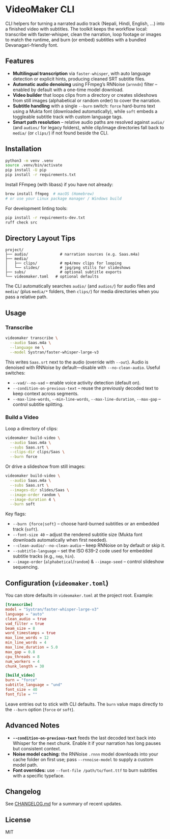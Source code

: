# VideoMaker CLI

CLI helpers for turning a narrated audio track (Nepali, Hindi, English, …) into a finished video with subtitles. The toolkit keeps the workflow local: transcribe with faster‑whisper, clean the narration, loop footage or images to match the runtime, and burn (or embed) subtitles with a bundled Devanagari-friendly font.

## Features
- **Multilingual transcription** via `faster-whisper`, with auto language detection or explicit hints, producing cleaned SRT subtitle files.
- **Automatic audio denoising** using FFmpeg’s RNNoise (`arnndn`) filter – enabled by default with a one-time model download.
- **Video builder** that loops clips from a directory or creates slideshows from still images (alphabetical or random order) to cover the narration.
- **Subtitle handling** with a single `--burn` switch: `force` hard-burns text using a Mukta font (downloaded automatically), while `soft` embeds a toggleable subtitle track with custom language tags.
- **Smart path resolution** – relative audio paths are resolved against `audio/` (and `audios/` for legacy folders), while clip/image directories fall back to `media/` (or `clips/`) if not found beside the CLI.

## Installation
```bash
python3 -m venv .venv
source .venv/bin/activate
pip install -U pip
pip install -r requirements.txt
```

Install FFmpeg (with libass) if you have not already:

```bash
brew install ffmpeg  # macOS (Homebrew)
# or use your Linux package manager / Windows build
```

For development linting tools:

```bash
pip install -r requirements-dev.txt
ruff check src
```

## Directory Layout Tips

```
project/
├── audio/              # narration sources (e.g. Saas.m4a)
├── media/
│   ├── clips/          # mp4/mov clips for looping
│   └── slides/         # jpg/png stills for slideshows
├── subs/               # optional subtitle exports
└── videomaker.toml   # optional defaults
```

The CLI automatically searches `audio/` (and `audios/`) for audio files and `media/` (plus `media/*` folders, then `clips/`) for media directories when you pass a relative path.

## Usage

### Transcribe

```bash
videomaker transcribe \
  --audio Saas.m4a \
  --language ne \
  --model Systran/faster-whisper-large-v3
```

This writes `Saas.srt` next to the audio (override with `--out`). Audio is denoised with RNNoise by default—disable with `--no-clean-audio`. Useful switches:

- `--vad/--no-vad` – enable voice activity detection (default on).
- `--condition-on-previous-text` – reuse the previously decoded text to keep context across segments.
- `--max-line-words`, `--min-line-words`, `--max-line-duration`, `--max-gap` – control subtitle splitting.

### Build a Video

Loop a directory of clips:

```bash
videomaker build-video \
  --audio Saas.m4a \
  --subs Saas.srt \
  --clips-dir clips/Saas \
  --burn force
```

Or drive a slideshow from still images:

```bash
videomaker build-video \
  --audio Saas.m4a \
  --subs Saas.srt \
  --images-dir slides/Saas \
  --image-order random \
  --image-duration 4 \
  --burn soft
```

Key flags:

- `--burn {force|soft}` – choose hard-burned subtitles or an embedded track (`soft`).
- `--font-size 40` – adjust the rendered subtitle size (Mukta font downloads automatically when first needed).
- `--clean-audio/--no-clean-audio` – keep RNNoise on by default or skip it.
- `--subtitle-language` – set the ISO 639-2 code used for embedded subtitle tracks (e.g., `nep`, `hin`).
- `--image-order` (`alphabetical`/`random`) & `--image-seed` – control slideshow sequencing.

## Configuration (`videomaker.toml`)

You can store defaults in `videomaker.toml` at the project root. Example:

```toml
[transcribe]
model = "Systran/faster-whisper-large-v3"
language = "auto"
clean_audio = true
vad_filter = true
beam_size = 8
word_timestamps = true
max_line_words = 12
min_line_words = 4
max_line_duration = 5.0
max_gap = 0.8
cpu_threads = 8
num_workers = 4
chunk_length = 30

[build_video]
burn = "force"
subtitle_language = "und"
font_size = 40
font_file = ""
```

Leave entries out to stick with CLI defaults. The `burn` value maps directly to the `--burn` option (`force` or `soft`).

## Advanced Notes

- **`--condition-on-previous-text`** feeds the last decoded text back into Whisper for the next chunk. Enable it if your narration has long pauses but consistent context.
- **Noise model caching:** the RNNoise `.rnnn` model downloads into your cache folder on first use; pass `--rnnoise-model` to supply a custom model path.
- **Font overrides:** use `--font-file /path/to/font.ttf` to burn subtitles with a specific typeface.

## Changelog

See [CHANGELOG.md](CHANGELOG.md) for a summary of recent updates.

## License

MIT
